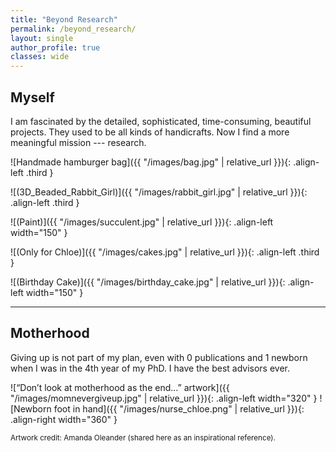 ```yaml
---
title: "Beyond Research"
permalink: /beyond_research/
layout: single
author_profile: true
classes: wide
---
```


## Myself

I am fascinated by the detailed, sophisticated, time-consuming, beautiful projects. They used to be all kinds of handicrafts. Now I find a more meaningful mission --- research.

![Handmade hamburger bag]({{ "/images/bag.jpg" | relative_url }}){: .align-left .third }

![(3D_Beaded_Rabbit_Girl)]({{ "/images/rabbit_girl.jpg" | relative_url }}){: .align-left .third }

![(Paint)]({{ "/images/succulent.jpg" | relative_url }}){: .align-left width="150" }

![(Only for Chloe)]({{ "/images/cakes.jpg" | relative_url }}){: .align-left .third }

![(Birthday Cake)]({{ "/images/birthday_cake.jpg" | relative_url }}){: .align-left width="150" }

<div style="clear: both;"></div>

---

## Motherhood

Giving up is not part of my plan, even with 0 publications and 1 newborn when I was in the 4th year of my PhD. I have the best advisors ever.

![“Don’t look at motherhood as the end…” artwork]({{ "/images/momnevergiveup.jpg" | relative_url }}){: .align-left width="320" }
![Newborn foot in hand]({{ "/images/nurse_chloe.png" | relative_url }}){: .align-right width="360" }

<small>Artwork credit: Amanda Oleander (shared here as an inspirational reference).</small>


